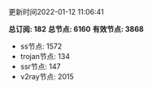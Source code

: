 更新时间2022-01-12 11:06:41

**总订阅: 182**
**总节点: 6160**
**有效节点: 3868**
- ss节点: 1572
- trojan节点: 134
- ssr节点: 147
- v2ray节点: 2015
